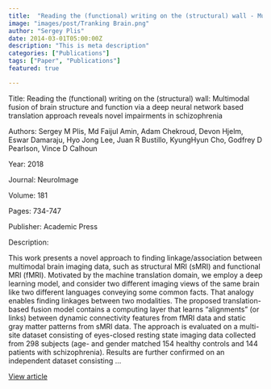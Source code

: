 ```yaml
---
title:  "Reading the (functional) writing on the (structural) wall - Multimodal fusion of brain structure and function via a deep neural network based translation approach reveals novel impairments in schizophrenia"
image: "images/post/Tranking Brain.png"
author: "Sergey Plis"
date: 2014-03-01T05:00:00Z
description: "This is meta description"
categories: ["Publications"]
tags: ["Paper", "Publications"]
featured: true

---
```

Title: Reading the (functional) writing on the (structural) wall: Multimodal fusion of brain structure and function via a deep neural network based translation approach reveals novel impairments in schizophrenia
  
Authors: Sergey M Plis, Md Faijul Amin, Adam Chekroud, Devon Hjelm, Eswar Damaraju, Hyo Jong Lee, Juan R Bustillo, KyungHyun Cho, Godfrey D Pearlson, Vince D Calhoun
  
Year: 2018
  
Journal: NeuroImage
  
Volume: 181
  
Pages: 734-747
  
Publisher: Academic Press
  
Description:
  
This work presents a novel approach to finding linkage/association between multimodal brain imaging data, such as structural MRI (sMRI) and functional MRI (fMRI). Motivated by the machine translation domain, we employ a deep learning model, and consider two different imaging views of the same brain like two different languages conveying some common facts. That analogy enables finding linkages between two modalities. The proposed translation-based fusion model contains a computing layer that learns “alignments” (or links) between dynamic connectivity features from fMRI data and static gray matter patterns from sMRI data. The approach is evaluated on a multi-site dataset consisting of eyes-closed resting state imaging data collected from 298 subjects (age- and gender matched 154 healthy controls and 144 patients with schizophrenia). Results are further confirmed on an independent dataset consisting …

  
[View article](https://www.sciencedirect.com/science/article/pii/S105381191830661X)  
